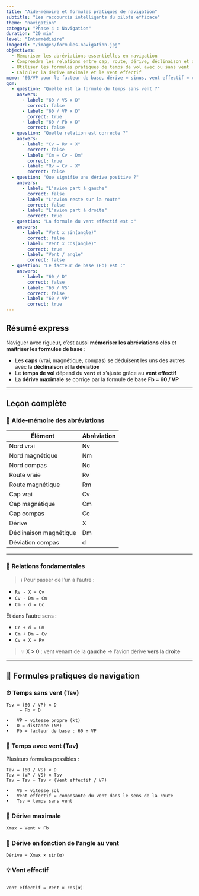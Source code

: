 ```yaml
---
title: "Aide-mémoire et formules pratiques de navigation"
subtitle: "Les raccourcis intelligents du pilote efficace"
theme: "navigation"
category: "Phase 4 : Navigation"
duration: "20 min"
level: "Intermédiaire"
imageUrl: "/images/formules-navigation.jpg"
objectives:
  - Mémoriser les abréviations essentielles en navigation
  - Comprendre les relations entre cap, route, dérive, déclinaison et déviation
  - Utiliser les formules pratiques de temps de vol avec ou sans vent
  - Calculer la dérive maximale et le vent effectif
memo: "60/VP pour le facteur de base, dérive = sinus, vent effectif = cosinus !"
qcm:
  - question: "Quelle est la formule du temps sans vent ?"
    answers:
      - label: "60 / VS x D"
        correct: false
      - label: "60 / VP x D"
        correct: true
      - label: "60 / Fb x D"
        correct: false
  - question: "Quelle relation est correcte ?"
    answers:
      - label: "Cv = Rv + X"
        correct: false
      - label: "Cm = Cv - Dm"
        correct: true
      - label: "Rv = Cv - X"
        correct: false
  - question: "Que signifie une dérive positive ?"
    answers:
      - label: "L'avion part à gauche"
        correct: false
      - label: "L'avion reste sur la route"
        correct: false
      - label: "L'avion part à droite"
        correct: true
  - question: "La formule du vent effectif est :"
    answers:
      - label: "Vent x sin(angle)"
        correct: false
      - label: "Vent x cos(angle)"
        correct: true
      - label: "Vent / angle"
        correct: false
  - question: "Le facteur de base (Fb) est :"
    answers:
      - label: "60 / D"
        correct: false
      - label: "60 / VS"
        correct: false
      - label: "60 / VP"
        correct: true
---
```


## Résumé express

Naviguer avec rigueur, c’est aussi **mémoriser les abréviations clés** et **maîtriser les formules de base** :

- Les **caps** (vrai, magnétique, compas) se déduisent les uns des autres avec la **déclinaison** et la **déviation**
- Le **temps de vol** dépend du **vent** et s’ajuste grâce au **vent effectif**
- La **dérive maximale** se corrige par la formule de base **Fb = 60 / VP**

---

## Leçon complète

### 🧠 Aide-mémoire des abréviations

| Élément                | Abréviation |
| ---------------------- | ----------- |
| Nord vrai              | Nv          |
| Nord magnétique        | Nm          |
| Nord compas            | Nc          |
| Route vraie            | Rv          |
| Route magnétique       | Rm          |
| Cap vrai               | Cv          |
| Cap magnétique         | Cm          |
| Cap compas             | Cc          |
| Dérive                 | X           |
| Déclinaison magnétique | Dm          |
| Déviation compas       | d           |

---

### 🔁 Relations fondamentales

> ℹ️ Pour passer de l’un à l’autre :

- `Rv - X = Cv`
- `Cv - Dm = Cm`
- `Cm - d = Cc`

Et dans l’autre sens :

- `Cc + d = Cm`
- `Cm + Dm = Cv`
- `Cv + X = Rv`

> 💡 **X > 0** : vent venant de la **gauche** → l’avion dérive **vers la droite**

---

## 📏 Formules pratiques de navigation

### ⏱ Temps sans vent (Tsv)

```text
Tsv = (60 / VP) × D
     = Fb × D

•	VP = vitesse propre (kt)
•	D = distance (NM)
•	Fb = facteur de base : 60 ÷ VP
```

### 💨 Temps avec vent (Tav)

Plusieurs formules possibles :

```text
Tav = (60 / VS) × D
Tav = (VP / VS) × Tsv
Tav = Tsv + Tsv × (Vent effectif / VP)

•	VS = vitesse sol
•	Vent effectif = composante du vent dans le sens de la route
•	Tsv = temps sans vent
```

### 🧭 Dérive maximale

```text
Xmax = Vent × Fb

```

### 🎯 Dérive en fonction de l’angle au vent

```text
Dérive = Xmax × sin(α)
```

### 💡 Vent effectif

```text

Vent effectif = Vent × cos(α)
```
